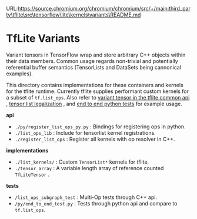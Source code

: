 URL:https://source.chromium.org/chromium/chromium/src/+/main:third_party\tflite\src\tensorflow\lite\kernels\variants\README.md
# TfLite Variants

Variant tensors in TensorFlow wrap and store arbitrary C++ objects within their
data members. Common usage regards non-trivial and potentially referential
buffer semantics (TensorLists and DataSets being cannonical examples).

This directory contains implementations for these containers
and kernels for the tflite runtime.
Currently tflite supplies performant custom kernels for a subset of
`tf.list_ops`.
Also refer to [variant tensor in the tflite common api](https://github.com/tensorflow/tensorflow/blob/61c76427561a46d03605370fc685d810c1c3e717/tensorflow/lite/core/c/common.h#L1320C9-L1320C9)
, [tensor list legalization](https://github.com/tensorflow/tensorflow/blob/d36fb81bc1ef258d5024b791d61cdd5136ca09af/tensorflow/compiler/mlir/lite/transforms/legalize_tensorlist.cc)
, and [end to end python tests](https://github.com/tensorflow/tensorflow/blob/d36fb81bc1ef258d5024b791d61cdd5136ca09af/tensorflow/lite/kernels/variants/py/end_to_end_test.py)
for example usage.

**api**

* `./py/register_list_ops_py.py` : Bindings for registering ops in python.
* `./list_ops_lib` : Include for tensorlist kernel registrations.
* `./register_list_ops` : Register all kernels with op resolver in C++.

**implementations**

* `./list_kernels/` : Custom `TensorList*` kernels for tflite.
* `./tensor_array` : A variable length array of reference counted `TfLiteTensor`
.

**tests**

* `/list_ops_subgraph_test` : Multi-Op tests through C++ api.
* `/py/end_to_end_test.py` : Tests through python api and compare to `tf.list_ops`.
